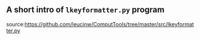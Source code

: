 ## A short intro of `lkeyformatter.py` program
source:https://github.com/leucinw/ComputTools/tree/master/src/lkeyformatter.py
